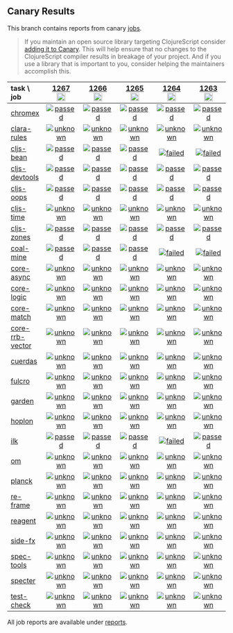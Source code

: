 ## Canary Results

This branch contains reports from canary [jobs](https://github.com/cljs-oss/canary/tree/jobs).

> If you maintain an open source library targeting ClojureScript consider [adding it to Canary](https://github.com/cljs-oss/canary/tree/master#how-to-participate). This will help ensure that no changes to the ClojureScript compiler results in breakage of your project. And if you use a library that is important to you, consider helping the maintainers accomplish this.

[//]: # (begin_overview_table)

| task \ job | <a href="reports/2020/01/27/job-001267-1.10.605-6ab76973" title="job #1267&#xA;&#xA;job&#xA;&#xA;requested by BinaryAge Bot (@babot) on 2020-01-27T11:01:58Z">1267<br/><img width=20 height=20 src="https://avatars0.githubusercontent.com/u/1476765?v=4&s=60"></a> | <a href="reports/2020/01/26/job-001266-1.10.605-6ab76973" title="job #1266&#xA;&#xA;job&#xA;&#xA;requested by BinaryAge Bot (@babot) on 2020-01-26T11:02:17Z">1266<br/><img width=20 height=20 src="https://avatars0.githubusercontent.com/u/1476765?v=4&s=60"></a> | <a href="reports/2020/01/25/job-001265-1.10.605-6ab76973" title="job #1265&#xA;&#xA;job&#xA;&#xA;requested by BinaryAge Bot (@babot) on 2020-01-25T11:01:56Z">1265<br/><img width=20 height=20 src="https://avatars0.githubusercontent.com/u/1476765?v=4&s=60"></a> | <a href="reports/2020/01/24/job-001264-1.10.605-6ab76973" title="job #1264&#xA;&#xA;job&#xA;&#xA;requested by BinaryAge Bot (@babot) on 2020-01-24T11:01:53Z">1264<br/><img width=20 height=20 src="https://avatars0.githubusercontent.com/u/1476765?v=4&s=60"></a> | <a href="reports/2020/01/23/job-001263-1.10.604-6583407e" title="job #1263&#xA;&#xA;job&#xA;&#xA;requested by BinaryAge Bot (@babot) on 2020-01-23T11:02:19Z">1263<br/><img width=20 height=20 src="https://avatars0.githubusercontent.com/u/1476765?v=4&s=60"></a> | <a href="reports/2020/01/22/job-001262-1.10.599-79c1e828" title="job #1262&#xA;&#xA;job&#xA;&#xA;requested by BinaryAge Bot (@babot) on 2020-01-22T11:02:18Z">1262<br/><img width=20 height=20 src="https://avatars0.githubusercontent.com/u/1476765?v=4&s=60"></a> | <a href="reports/2020/01/21/job-001261-1.10.599-79c1e828" title="job #1261&#xA;&#xA;job&#xA;&#xA;requested by BinaryAge Bot (@babot) on 2020-01-21T11:01:52Z">1261<br/><img width=20 height=20 src="https://avatars0.githubusercontent.com/u/1476765?v=4&s=60"></a> | <a href="reports/2020/01/20/job-001260-1.10.599-79c1e828" title="job #1260&#xA;&#xA;job&#xA;&#xA;requested by BinaryAge Bot (@babot) on 2020-01-20T11:02:22Z">1260<br/><img width=20 height=20 src="https://avatars0.githubusercontent.com/u/1476765?v=4&s=60"></a> | <a href="reports/2020/01/19/job-001259-1.10.599-79c1e828" title="job #1259&#xA;&#xA;job&#xA;&#xA;requested by BinaryAge Bot (@babot) on 2020-01-19T11:02:18Z">1259<br/><img width=20 height=20 src="https://avatars0.githubusercontent.com/u/1476765?v=4&s=60"></a> | <a href="reports/2020/01/18/job-001258-1.10.599-79c1e828" title="job #1258&#xA;&#xA;job&#xA;&#xA;requested by BinaryAge Bot (@babot) on 2020-01-18T11:02:10Z">1258<br/><img width=20 height=20 src="https://avatars0.githubusercontent.com/u/1476765?v=4&s=60"></a> |
| :--- | :---: | :---: | :---: | :---: | :---: | :---: | :---: | :---: | :---: | :---: |
| [chromex](https://github.com/binaryage/chromex) | <a href="reports/2020/01/27/job-001267-1.10.605-6ab76973#-chromex"><img title="passed" src="http://box.binaryage.com/s-passed.svg"><a> | <a href="reports/2020/01/26/job-001266-1.10.605-6ab76973#-chromex"><img title="passed" src="http://box.binaryage.com/s-passed.svg"><a> | <a href="reports/2020/01/25/job-001265-1.10.605-6ab76973#-chromex"><img title="passed" src="http://box.binaryage.com/s-passed.svg"><a> | <a href="reports/2020/01/24/job-001264-1.10.605-6ab76973#-chromex"><img title="passed" src="http://box.binaryage.com/s-passed.svg"><a> | <a href="reports/2020/01/23/job-001263-1.10.604-6583407e#-chromex"><img title="passed" src="http://box.binaryage.com/s-passed.svg"><a> | <a href="reports/2020/01/22/job-001262-1.10.599-79c1e828#-chromex"><img title="passed" src="http://box.binaryage.com/s-passed.svg"><a> | <a href="reports/2020/01/21/job-001261-1.10.599-79c1e828#-chromex"><img title="passed" src="http://box.binaryage.com/s-passed.svg"><a> | <a href="reports/2020/01/20/job-001260-1.10.599-79c1e828#-chromex"><img title="passed" src="http://box.binaryage.com/s-passed.svg"><a> | <a href="reports/2020/01/19/job-001259-1.10.599-79c1e828#-chromex"><img title="passed" src="http://box.binaryage.com/s-passed.svg"><a> | <a href="reports/2020/01/18/job-001258-1.10.599-79c1e828#-chromex"><img title="passed" src="http://box.binaryage.com/s-passed.svg"><a> |
| [clara-rules](https://github.com/cerner/clara-rules) | <a href="reports/2020/01/27/job-001267-1.10.605-6ab76973#-clara-rules"><img title="unknown" src="http://box.binaryage.com/s-unknown.svg"><a> | <a href="reports/2020/01/26/job-001266-1.10.605-6ab76973#-clara-rules"><img title="unknown" src="http://box.binaryage.com/s-unknown.svg"><a> | <a href="reports/2020/01/25/job-001265-1.10.605-6ab76973#-clara-rules"><img title="unknown" src="http://box.binaryage.com/s-unknown.svg"><a> | <a href="reports/2020/01/24/job-001264-1.10.605-6ab76973#-clara-rules"><img title="unknown" src="http://box.binaryage.com/s-unknown.svg"><a> | <a href="reports/2020/01/23/job-001263-1.10.604-6583407e#-clara-rules"><img title="unknown" src="http://box.binaryage.com/s-unknown.svg"><a> | <a href="reports/2020/01/22/job-001262-1.10.599-79c1e828#-clara-rules"><img title="unknown" src="http://box.binaryage.com/s-unknown.svg"><a> | <a href="reports/2020/01/21/job-001261-1.10.599-79c1e828#-clara-rules"><img title="unknown" src="http://box.binaryage.com/s-unknown.svg"><a> | <a href="reports/2020/01/20/job-001260-1.10.599-79c1e828#-clara-rules"><img title="unknown" src="http://box.binaryage.com/s-unknown.svg"><a> | <a href="reports/2020/01/19/job-001259-1.10.599-79c1e828#-clara-rules"><img title="unknown" src="http://box.binaryage.com/s-unknown.svg"><a> | <a href="reports/2020/01/18/job-001258-1.10.599-79c1e828#-clara-rules"><img title="unknown" src="http://box.binaryage.com/s-unknown.svg"><a> |
| [cljs-bean](https://github.com/mfikes/cljs-bean) | <a href="reports/2020/01/27/job-001267-1.10.605-6ab76973#-cljs-bean"><img title="passed" src="http://box.binaryage.com/s-passed.svg"><a> | <a href="reports/2020/01/26/job-001266-1.10.605-6ab76973#-cljs-bean"><img title="passed" src="http://box.binaryage.com/s-passed.svg"><a> | <a href="reports/2020/01/25/job-001265-1.10.605-6ab76973#-cljs-bean"><img title="passed" src="http://box.binaryage.com/s-passed.svg"><a> | <a href="reports/2020/01/24/job-001264-1.10.605-6ab76973#-cljs-bean"><img title="failed" src="http://box.binaryage.com/s-failed.svg"><a> | <a href="reports/2020/01/23/job-001263-1.10.604-6583407e#-cljs-bean"><img title="failed" src="http://box.binaryage.com/s-failed.svg"><a> | <a href="reports/2020/01/22/job-001262-1.10.599-79c1e828#-cljs-bean"><img title="passed" src="http://box.binaryage.com/s-passed.svg"><a> | <a href="reports/2020/01/21/job-001261-1.10.599-79c1e828#-cljs-bean"><img title="passed" src="http://box.binaryage.com/s-passed.svg"><a> | <a href="reports/2020/01/20/job-001260-1.10.599-79c1e828#-cljs-bean"><img title="failed" src="http://box.binaryage.com/s-failed.svg"><a> | <a href="reports/2020/01/19/job-001259-1.10.599-79c1e828#-cljs-bean"><img title="passed" src="http://box.binaryage.com/s-passed.svg"><a> | <a href="reports/2020/01/18/job-001258-1.10.599-79c1e828#-cljs-bean"><img title="failed" src="http://box.binaryage.com/s-failed.svg"><a> |
| [cljs-devtools](https://github.com/binaryage/cljs-devtools) | <a href="reports/2020/01/27/job-001267-1.10.605-6ab76973#-cljs-devtools"><img title="passed" src="http://box.binaryage.com/s-passed.svg"><a> | <a href="reports/2020/01/26/job-001266-1.10.605-6ab76973#-cljs-devtools"><img title="passed" src="http://box.binaryage.com/s-passed.svg"><a> | <a href="reports/2020/01/25/job-001265-1.10.605-6ab76973#-cljs-devtools"><img title="passed" src="http://box.binaryage.com/s-passed.svg"><a> | <a href="reports/2020/01/24/job-001264-1.10.605-6ab76973#-cljs-devtools"><img title="passed" src="http://box.binaryage.com/s-passed.svg"><a> | <a href="reports/2020/01/23/job-001263-1.10.604-6583407e#-cljs-devtools"><img title="passed" src="http://box.binaryage.com/s-passed.svg"><a> | <a href="reports/2020/01/22/job-001262-1.10.599-79c1e828#-cljs-devtools"><img title="passed" src="http://box.binaryage.com/s-passed.svg"><a> | <a href="reports/2020/01/21/job-001261-1.10.599-79c1e828#-cljs-devtools"><img title="passed" src="http://box.binaryage.com/s-passed.svg"><a> | <a href="reports/2020/01/20/job-001260-1.10.599-79c1e828#-cljs-devtools"><img title="passed" src="http://box.binaryage.com/s-passed.svg"><a> | <a href="reports/2020/01/19/job-001259-1.10.599-79c1e828#-cljs-devtools"><img title="passed" src="http://box.binaryage.com/s-passed.svg"><a> | <a href="reports/2020/01/18/job-001258-1.10.599-79c1e828#-cljs-devtools"><img title="passed" src="http://box.binaryage.com/s-passed.svg"><a> |
| [cljs-oops](https://github.com/binaryage/cljs-oops) | <a href="reports/2020/01/27/job-001267-1.10.605-6ab76973#-cljs-oops"><img title="passed" src="http://box.binaryage.com/s-passed.svg"><a> | <a href="reports/2020/01/26/job-001266-1.10.605-6ab76973#-cljs-oops"><img title="passed" src="http://box.binaryage.com/s-passed.svg"><a> | <a href="reports/2020/01/25/job-001265-1.10.605-6ab76973#-cljs-oops"><img title="passed" src="http://box.binaryage.com/s-passed.svg"><a> | <a href="reports/2020/01/24/job-001264-1.10.605-6ab76973#-cljs-oops"><img title="passed" src="http://box.binaryage.com/s-passed.svg"><a> | <a href="reports/2020/01/23/job-001263-1.10.604-6583407e#-cljs-oops"><img title="passed" src="http://box.binaryage.com/s-passed.svg"><a> | <a href="reports/2020/01/22/job-001262-1.10.599-79c1e828#-cljs-oops"><img title="passed" src="http://box.binaryage.com/s-passed.svg"><a> | <a href="reports/2020/01/21/job-001261-1.10.599-79c1e828#-cljs-oops"><img title="passed" src="http://box.binaryage.com/s-passed.svg"><a> | <a href="reports/2020/01/20/job-001260-1.10.599-79c1e828#-cljs-oops"><img title="passed" src="http://box.binaryage.com/s-passed.svg"><a> | <a href="reports/2020/01/19/job-001259-1.10.599-79c1e828#-cljs-oops"><img title="passed" src="http://box.binaryage.com/s-passed.svg"><a> | <a href="reports/2020/01/18/job-001258-1.10.599-79c1e828#-cljs-oops"><img title="passed" src="http://box.binaryage.com/s-passed.svg"><a> |
| [cljs-time](https://github.com/andrewmcveigh/cljs-time) | <a href="reports/2020/01/27/job-001267-1.10.605-6ab76973#-cljs-time"><img title="unknown" src="http://box.binaryage.com/s-unknown.svg"><a> | <a href="reports/2020/01/26/job-001266-1.10.605-6ab76973#-cljs-time"><img title="unknown" src="http://box.binaryage.com/s-unknown.svg"><a> | <a href="reports/2020/01/25/job-001265-1.10.605-6ab76973#-cljs-time"><img title="unknown" src="http://box.binaryage.com/s-unknown.svg"><a> | <a href="reports/2020/01/24/job-001264-1.10.605-6ab76973#-cljs-time"><img title="unknown" src="http://box.binaryage.com/s-unknown.svg"><a> | <a href="reports/2020/01/23/job-001263-1.10.604-6583407e#-cljs-time"><img title="unknown" src="http://box.binaryage.com/s-unknown.svg"><a> | <a href="reports/2020/01/22/job-001262-1.10.599-79c1e828#-cljs-time"><img title="unknown" src="http://box.binaryage.com/s-unknown.svg"><a> | <a href="reports/2020/01/21/job-001261-1.10.599-79c1e828#-cljs-time"><img title="unknown" src="http://box.binaryage.com/s-unknown.svg"><a> | <a href="reports/2020/01/20/job-001260-1.10.599-79c1e828#-cljs-time"><img title="unknown" src="http://box.binaryage.com/s-unknown.svg"><a> | <a href="reports/2020/01/19/job-001259-1.10.599-79c1e828#-cljs-time"><img title="unknown" src="http://box.binaryage.com/s-unknown.svg"><a> | <a href="reports/2020/01/18/job-001258-1.10.599-79c1e828#-cljs-time"><img title="unknown" src="http://box.binaryage.com/s-unknown.svg"><a> |
| [cljs-zones](https://github.com/binaryage/cljs-zones) | <a href="reports/2020/01/27/job-001267-1.10.605-6ab76973#-cljs-zones"><img title="passed" src="http://box.binaryage.com/s-passed.svg"><a> | <a href="reports/2020/01/26/job-001266-1.10.605-6ab76973#-cljs-zones"><img title="passed" src="http://box.binaryage.com/s-passed.svg"><a> | <a href="reports/2020/01/25/job-001265-1.10.605-6ab76973#-cljs-zones"><img title="passed" src="http://box.binaryage.com/s-passed.svg"><a> | <a href="reports/2020/01/24/job-001264-1.10.605-6ab76973#-cljs-zones"><img title="passed" src="http://box.binaryage.com/s-passed.svg"><a> | <a href="reports/2020/01/23/job-001263-1.10.604-6583407e#-cljs-zones"><img title="passed" src="http://box.binaryage.com/s-passed.svg"><a> | <a href="reports/2020/01/22/job-001262-1.10.599-79c1e828#-cljs-zones"><img title="passed" src="http://box.binaryage.com/s-passed.svg"><a> | <a href="reports/2020/01/21/job-001261-1.10.599-79c1e828#-cljs-zones"><img title="passed" src="http://box.binaryage.com/s-passed.svg"><a> | <a href="reports/2020/01/20/job-001260-1.10.599-79c1e828#-cljs-zones"><img title="passed" src="http://box.binaryage.com/s-passed.svg"><a> | <a href="reports/2020/01/19/job-001259-1.10.599-79c1e828#-cljs-zones"><img title="passed" src="http://box.binaryage.com/s-passed.svg"><a> | <a href="reports/2020/01/18/job-001258-1.10.599-79c1e828#-cljs-zones"><img title="failed" src="http://box.binaryage.com/s-failed.svg"><a> |
| [coal-mine](https://github.com/mfikes/coal-mine) | <a href="reports/2020/01/27/job-001267-1.10.605-6ab76973#-coal-mine"><img title="passed" src="http://box.binaryage.com/s-passed.svg"><a> | <a href="reports/2020/01/26/job-001266-1.10.605-6ab76973#-coal-mine"><img title="passed" src="http://box.binaryage.com/s-passed.svg"><a> | <a href="reports/2020/01/25/job-001265-1.10.605-6ab76973#-coal-mine"><img title="passed" src="http://box.binaryage.com/s-passed.svg"><a> | <a href="reports/2020/01/24/job-001264-1.10.605-6ab76973#-coal-mine"><img title="failed" src="http://box.binaryage.com/s-failed.svg"><a> | <a href="reports/2020/01/23/job-001263-1.10.604-6583407e#-coal-mine"><img title="failed" src="http://box.binaryage.com/s-failed.svg"><a> | <a href="reports/2020/01/22/job-001262-1.10.599-79c1e828#-coal-mine"><img title="passed" src="http://box.binaryage.com/s-passed.svg"><a> | <a href="reports/2020/01/21/job-001261-1.10.599-79c1e828#-coal-mine"><img title="passed" src="http://box.binaryage.com/s-passed.svg"><a> | <a href="reports/2020/01/20/job-001260-1.10.599-79c1e828#-coal-mine"><img title="passed" src="http://box.binaryage.com/s-passed.svg"><a> | <a href="reports/2020/01/19/job-001259-1.10.599-79c1e828#-coal-mine"><img title="passed" src="http://box.binaryage.com/s-passed.svg"><a> | <a href="reports/2020/01/18/job-001258-1.10.599-79c1e828#-coal-mine"><img title="failed" src="http://box.binaryage.com/s-failed.svg"><a> |
| [core-async](https://github.com/clojure/core.async) | <a href="reports/2020/01/27/job-001267-1.10.605-6ab76973#-core-async"><img title="unknown" src="http://box.binaryage.com/s-unknown.svg"><a> | <a href="reports/2020/01/26/job-001266-1.10.605-6ab76973#-core-async"><img title="unknown" src="http://box.binaryage.com/s-unknown.svg"><a> | <a href="reports/2020/01/25/job-001265-1.10.605-6ab76973#-core-async"><img title="unknown" src="http://box.binaryage.com/s-unknown.svg"><a> | <a href="reports/2020/01/24/job-001264-1.10.605-6ab76973#-core-async"><img title="unknown" src="http://box.binaryage.com/s-unknown.svg"><a> | <a href="reports/2020/01/23/job-001263-1.10.604-6583407e#-core-async"><img title="unknown" src="http://box.binaryage.com/s-unknown.svg"><a> | <a href="reports/2020/01/22/job-001262-1.10.599-79c1e828#-core-async"><img title="unknown" src="http://box.binaryage.com/s-unknown.svg"><a> | <a href="reports/2020/01/21/job-001261-1.10.599-79c1e828#-core-async"><img title="unknown" src="http://box.binaryage.com/s-unknown.svg"><a> | <a href="reports/2020/01/20/job-001260-1.10.599-79c1e828#-core-async"><img title="unknown" src="http://box.binaryage.com/s-unknown.svg"><a> | <a href="reports/2020/01/19/job-001259-1.10.599-79c1e828#-core-async"><img title="unknown" src="http://box.binaryage.com/s-unknown.svg"><a> | <a href="reports/2020/01/18/job-001258-1.10.599-79c1e828#-core-async"><img title="unknown" src="http://box.binaryage.com/s-unknown.svg"><a> |
| [core-logic](https://github.com/clojure/core.logic) | <a href="reports/2020/01/27/job-001267-1.10.605-6ab76973#-core-logic"><img title="unknown" src="http://box.binaryage.com/s-unknown.svg"><a> | <a href="reports/2020/01/26/job-001266-1.10.605-6ab76973#-core-logic"><img title="unknown" src="http://box.binaryage.com/s-unknown.svg"><a> | <a href="reports/2020/01/25/job-001265-1.10.605-6ab76973#-core-logic"><img title="unknown" src="http://box.binaryage.com/s-unknown.svg"><a> | <a href="reports/2020/01/24/job-001264-1.10.605-6ab76973#-core-logic"><img title="unknown" src="http://box.binaryage.com/s-unknown.svg"><a> | <a href="reports/2020/01/23/job-001263-1.10.604-6583407e#-core-logic"><img title="unknown" src="http://box.binaryage.com/s-unknown.svg"><a> | <a href="reports/2020/01/22/job-001262-1.10.599-79c1e828#-core-logic"><img title="unknown" src="http://box.binaryage.com/s-unknown.svg"><a> | <a href="reports/2020/01/21/job-001261-1.10.599-79c1e828#-core-logic"><img title="unknown" src="http://box.binaryage.com/s-unknown.svg"><a> | <a href="reports/2020/01/20/job-001260-1.10.599-79c1e828#-core-logic"><img title="unknown" src="http://box.binaryage.com/s-unknown.svg"><a> | <a href="reports/2020/01/19/job-001259-1.10.599-79c1e828#-core-logic"><img title="unknown" src="http://box.binaryage.com/s-unknown.svg"><a> | <a href="reports/2020/01/18/job-001258-1.10.599-79c1e828#-core-logic"><img title="unknown" src="http://box.binaryage.com/s-unknown.svg"><a> |
| [core-match](https://github.com/clojure/core.match) | <a href="reports/2020/01/27/job-001267-1.10.605-6ab76973#-core-match"><img title="unknown" src="http://box.binaryage.com/s-unknown.svg"><a> | <a href="reports/2020/01/26/job-001266-1.10.605-6ab76973#-core-match"><img title="unknown" src="http://box.binaryage.com/s-unknown.svg"><a> | <a href="reports/2020/01/25/job-001265-1.10.605-6ab76973#-core-match"><img title="unknown" src="http://box.binaryage.com/s-unknown.svg"><a> | <a href="reports/2020/01/24/job-001264-1.10.605-6ab76973#-core-match"><img title="unknown" src="http://box.binaryage.com/s-unknown.svg"><a> | <a href="reports/2020/01/23/job-001263-1.10.604-6583407e#-core-match"><img title="unknown" src="http://box.binaryage.com/s-unknown.svg"><a> | <a href="reports/2020/01/22/job-001262-1.10.599-79c1e828#-core-match"><img title="unknown" src="http://box.binaryage.com/s-unknown.svg"><a> | <a href="reports/2020/01/21/job-001261-1.10.599-79c1e828#-core-match"><img title="unknown" src="http://box.binaryage.com/s-unknown.svg"><a> | <a href="reports/2020/01/20/job-001260-1.10.599-79c1e828#-core-match"><img title="unknown" src="http://box.binaryage.com/s-unknown.svg"><a> | <a href="reports/2020/01/19/job-001259-1.10.599-79c1e828#-core-match"><img title="unknown" src="http://box.binaryage.com/s-unknown.svg"><a> | <a href="reports/2020/01/18/job-001258-1.10.599-79c1e828#-core-match"><img title="unknown" src="http://box.binaryage.com/s-unknown.svg"><a> |
| [core-rrb-vector](https://github.com/clojure/core.rrb-vector) | <a href="reports/2020/01/27/job-001267-1.10.605-6ab76973#-core-rrb-vector"><img title="unknown" src="http://box.binaryage.com/s-unknown.svg"><a> | <a href="reports/2020/01/26/job-001266-1.10.605-6ab76973#-core-rrb-vector"><img title="unknown" src="http://box.binaryage.com/s-unknown.svg"><a> | <a href="reports/2020/01/25/job-001265-1.10.605-6ab76973#-core-rrb-vector"><img title="unknown" src="http://box.binaryage.com/s-unknown.svg"><a> | <a href="reports/2020/01/24/job-001264-1.10.605-6ab76973#-core-rrb-vector"><img title="unknown" src="http://box.binaryage.com/s-unknown.svg"><a> | <a href="reports/2020/01/23/job-001263-1.10.604-6583407e#-core-rrb-vector"><img title="unknown" src="http://box.binaryage.com/s-unknown.svg"><a> | <a href="reports/2020/01/22/job-001262-1.10.599-79c1e828#-core-rrb-vector"><img title="unknown" src="http://box.binaryage.com/s-unknown.svg"><a> | <a href="reports/2020/01/21/job-001261-1.10.599-79c1e828#-core-rrb-vector"><img title="unknown" src="http://box.binaryage.com/s-unknown.svg"><a> | <a href="reports/2020/01/20/job-001260-1.10.599-79c1e828#-core-rrb-vector"><img title="unknown" src="http://box.binaryage.com/s-unknown.svg"><a> | <a href="reports/2020/01/19/job-001259-1.10.599-79c1e828#-core-rrb-vector"><img title="unknown" src="http://box.binaryage.com/s-unknown.svg"><a> | <a href="reports/2020/01/18/job-001258-1.10.599-79c1e828#-core-rrb-vector"><img title="unknown" src="http://box.binaryage.com/s-unknown.svg"><a> |
| [cuerdas](https://github.com/funcool/cuerdas) | <a href="reports/2020/01/27/job-001267-1.10.605-6ab76973#-cuerdas"><img title="unknown" src="http://box.binaryage.com/s-unknown.svg"><a> | <a href="reports/2020/01/26/job-001266-1.10.605-6ab76973#-cuerdas"><img title="unknown" src="http://box.binaryage.com/s-unknown.svg"><a> | <a href="reports/2020/01/25/job-001265-1.10.605-6ab76973#-cuerdas"><img title="unknown" src="http://box.binaryage.com/s-unknown.svg"><a> | <a href="reports/2020/01/24/job-001264-1.10.605-6ab76973#-cuerdas"><img title="unknown" src="http://box.binaryage.com/s-unknown.svg"><a> | <a href="reports/2020/01/23/job-001263-1.10.604-6583407e#-cuerdas"><img title="unknown" src="http://box.binaryage.com/s-unknown.svg"><a> | <a href="reports/2020/01/22/job-001262-1.10.599-79c1e828#-cuerdas"><img title="unknown" src="http://box.binaryage.com/s-unknown.svg"><a> | <a href="reports/2020/01/21/job-001261-1.10.599-79c1e828#-cuerdas"><img title="unknown" src="http://box.binaryage.com/s-unknown.svg"><a> | <a href="reports/2020/01/20/job-001260-1.10.599-79c1e828#-cuerdas"><img title="unknown" src="http://box.binaryage.com/s-unknown.svg"><a> | <a href="reports/2020/01/19/job-001259-1.10.599-79c1e828#-cuerdas"><img title="unknown" src="http://box.binaryage.com/s-unknown.svg"><a> | <a href="reports/2020/01/18/job-001258-1.10.599-79c1e828#-cuerdas"><img title="unknown" src="http://box.binaryage.com/s-unknown.svg"><a> |
| [fulcro](https://github.com/fulcrologic/fulcro) | <a href="reports/2020/01/27/job-001267-1.10.605-6ab76973#-fulcro"><img title="unknown" src="http://box.binaryage.com/s-unknown.svg"><a> | <a href="reports/2020/01/26/job-001266-1.10.605-6ab76973#-fulcro"><img title="unknown" src="http://box.binaryage.com/s-unknown.svg"><a> | <a href="reports/2020/01/25/job-001265-1.10.605-6ab76973#-fulcro"><img title="unknown" src="http://box.binaryage.com/s-unknown.svg"><a> | <a href="reports/2020/01/24/job-001264-1.10.605-6ab76973#-fulcro"><img title="unknown" src="http://box.binaryage.com/s-unknown.svg"><a> | <a href="reports/2020/01/23/job-001263-1.10.604-6583407e#-fulcro"><img title="unknown" src="http://box.binaryage.com/s-unknown.svg"><a> | <a href="reports/2020/01/22/job-001262-1.10.599-79c1e828#-fulcro"><img title="unknown" src="http://box.binaryage.com/s-unknown.svg"><a> | <a href="reports/2020/01/21/job-001261-1.10.599-79c1e828#-fulcro"><img title="unknown" src="http://box.binaryage.com/s-unknown.svg"><a> | <a href="reports/2020/01/20/job-001260-1.10.599-79c1e828#-fulcro"><img title="unknown" src="http://box.binaryage.com/s-unknown.svg"><a> | <a href="reports/2020/01/19/job-001259-1.10.599-79c1e828#-fulcro"><img title="unknown" src="http://box.binaryage.com/s-unknown.svg"><a> | <a href="reports/2020/01/18/job-001258-1.10.599-79c1e828#-fulcro"><img title="unknown" src="http://box.binaryage.com/s-unknown.svg"><a> |
| [garden](https://github.com/noprompt/garden) | <a href="reports/2020/01/27/job-001267-1.10.605-6ab76973#-garden"><img title="unknown" src="http://box.binaryage.com/s-unknown.svg"><a> | <a href="reports/2020/01/26/job-001266-1.10.605-6ab76973#-garden"><img title="unknown" src="http://box.binaryage.com/s-unknown.svg"><a> | <a href="reports/2020/01/25/job-001265-1.10.605-6ab76973#-garden"><img title="unknown" src="http://box.binaryage.com/s-unknown.svg"><a> | <a href="reports/2020/01/24/job-001264-1.10.605-6ab76973#-garden"><img title="unknown" src="http://box.binaryage.com/s-unknown.svg"><a> | <a href="reports/2020/01/23/job-001263-1.10.604-6583407e#-garden"><img title="unknown" src="http://box.binaryage.com/s-unknown.svg"><a> | <a href="reports/2020/01/22/job-001262-1.10.599-79c1e828#-garden"><img title="unknown" src="http://box.binaryage.com/s-unknown.svg"><a> | <a href="reports/2020/01/21/job-001261-1.10.599-79c1e828#-garden"><img title="unknown" src="http://box.binaryage.com/s-unknown.svg"><a> | <a href="reports/2020/01/20/job-001260-1.10.599-79c1e828#-garden"><img title="unknown" src="http://box.binaryage.com/s-unknown.svg"><a> | <a href="reports/2020/01/19/job-001259-1.10.599-79c1e828#-garden"><img title="unknown" src="http://box.binaryage.com/s-unknown.svg"><a> | <a href="reports/2020/01/18/job-001258-1.10.599-79c1e828#-garden"><img title="unknown" src="http://box.binaryage.com/s-unknown.svg"><a> |
| [hoplon](https://github.com/hoplon/hoplon) | <a href="reports/2020/01/27/job-001267-1.10.605-6ab76973#-hoplon"><img title="unknown" src="http://box.binaryage.com/s-unknown.svg"><a> | <a href="reports/2020/01/26/job-001266-1.10.605-6ab76973#-hoplon"><img title="unknown" src="http://box.binaryage.com/s-unknown.svg"><a> | <a href="reports/2020/01/25/job-001265-1.10.605-6ab76973#-hoplon"><img title="unknown" src="http://box.binaryage.com/s-unknown.svg"><a> | <a href="reports/2020/01/24/job-001264-1.10.605-6ab76973#-hoplon"><img title="unknown" src="http://box.binaryage.com/s-unknown.svg"><a> | <a href="reports/2020/01/23/job-001263-1.10.604-6583407e#-hoplon"><img title="unknown" src="http://box.binaryage.com/s-unknown.svg"><a> | <a href="reports/2020/01/22/job-001262-1.10.599-79c1e828#-hoplon"><img title="unknown" src="http://box.binaryage.com/s-unknown.svg"><a> | <a href="reports/2020/01/21/job-001261-1.10.599-79c1e828#-hoplon"><img title="unknown" src="http://box.binaryage.com/s-unknown.svg"><a> | <a href="reports/2020/01/20/job-001260-1.10.599-79c1e828#-hoplon"><img title="unknown" src="http://box.binaryage.com/s-unknown.svg"><a> | <a href="reports/2020/01/19/job-001259-1.10.599-79c1e828#-hoplon"><img title="unknown" src="http://box.binaryage.com/s-unknown.svg"><a> | <a href="reports/2020/01/18/job-001258-1.10.599-79c1e828#-hoplon"><img title="unknown" src="http://box.binaryage.com/s-unknown.svg"><a> |
| [ilk](https://github.com/mfikes/ilk) | <a href="reports/2020/01/27/job-001267-1.10.605-6ab76973#-ilk"><img title="passed" src="http://box.binaryage.com/s-passed.svg"><a> | <a href="reports/2020/01/26/job-001266-1.10.605-6ab76973#-ilk"><img title="passed" src="http://box.binaryage.com/s-passed.svg"><a> | <a href="reports/2020/01/25/job-001265-1.10.605-6ab76973#-ilk"><img title="passed" src="http://box.binaryage.com/s-passed.svg"><a> | <a href="reports/2020/01/24/job-001264-1.10.605-6ab76973#-ilk"><img title="failed" src="http://box.binaryage.com/s-failed.svg"><a> | <a href="reports/2020/01/23/job-001263-1.10.604-6583407e#-ilk"><img title="passed" src="http://box.binaryage.com/s-passed.svg"><a> | <a href="reports/2020/01/22/job-001262-1.10.599-79c1e828#-ilk"><img title="passed" src="http://box.binaryage.com/s-passed.svg"><a> | <a href="reports/2020/01/21/job-001261-1.10.599-79c1e828#-ilk"><img title="passed" src="http://box.binaryage.com/s-passed.svg"><a> | <a href="reports/2020/01/20/job-001260-1.10.599-79c1e828#-ilk"><img title="passed" src="http://box.binaryage.com/s-passed.svg"><a> | <a href="reports/2020/01/19/job-001259-1.10.599-79c1e828#-ilk"><img title="passed" src="http://box.binaryage.com/s-passed.svg"><a> | <a href="reports/2020/01/18/job-001258-1.10.599-79c1e828#-ilk"><img title="passed" src="http://box.binaryage.com/s-passed.svg"><a> |
| [om](https://github.com/omcljs/om) | <a href="reports/2020/01/27/job-001267-1.10.605-6ab76973#-om"><img title="unknown" src="http://box.binaryage.com/s-unknown.svg"><a> | <a href="reports/2020/01/26/job-001266-1.10.605-6ab76973#-om"><img title="unknown" src="http://box.binaryage.com/s-unknown.svg"><a> | <a href="reports/2020/01/25/job-001265-1.10.605-6ab76973#-om"><img title="unknown" src="http://box.binaryage.com/s-unknown.svg"><a> | <a href="reports/2020/01/24/job-001264-1.10.605-6ab76973#-om"><img title="unknown" src="http://box.binaryage.com/s-unknown.svg"><a> | <a href="reports/2020/01/23/job-001263-1.10.604-6583407e#-om"><img title="unknown" src="http://box.binaryage.com/s-unknown.svg"><a> | <a href="reports/2020/01/22/job-001262-1.10.599-79c1e828#-om"><img title="unknown" src="http://box.binaryage.com/s-unknown.svg"><a> | <a href="reports/2020/01/21/job-001261-1.10.599-79c1e828#-om"><img title="unknown" src="http://box.binaryage.com/s-unknown.svg"><a> | <a href="reports/2020/01/20/job-001260-1.10.599-79c1e828#-om"><img title="unknown" src="http://box.binaryage.com/s-unknown.svg"><a> | <a href="reports/2020/01/19/job-001259-1.10.599-79c1e828#-om"><img title="unknown" src="http://box.binaryage.com/s-unknown.svg"><a> | <a href="reports/2020/01/18/job-001258-1.10.599-79c1e828#-om"><img title="unknown" src="http://box.binaryage.com/s-unknown.svg"><a> |
| [planck](https://github.com/planck-repl/planck) | <a href="reports/2020/01/27/job-001267-1.10.605-6ab76973#-planck"><img title="unknown" src="http://box.binaryage.com/s-unknown.svg"><a> | <a href="reports/2020/01/26/job-001266-1.10.605-6ab76973#-planck"><img title="unknown" src="http://box.binaryage.com/s-unknown.svg"><a> | <a href="reports/2020/01/25/job-001265-1.10.605-6ab76973#-planck"><img title="unknown" src="http://box.binaryage.com/s-unknown.svg"><a> | <a href="reports/2020/01/24/job-001264-1.10.605-6ab76973#-planck"><img title="unknown" src="http://box.binaryage.com/s-unknown.svg"><a> | <a href="reports/2020/01/23/job-001263-1.10.604-6583407e#-planck"><img title="unknown" src="http://box.binaryage.com/s-unknown.svg"><a> | <a href="reports/2020/01/22/job-001262-1.10.599-79c1e828#-planck"><img title="unknown" src="http://box.binaryage.com/s-unknown.svg"><a> | <a href="reports/2020/01/21/job-001261-1.10.599-79c1e828#-planck"><img title="unknown" src="http://box.binaryage.com/s-unknown.svg"><a> | <a href="reports/2020/01/20/job-001260-1.10.599-79c1e828#-planck"><img title="unknown" src="http://box.binaryage.com/s-unknown.svg"><a> | <a href="reports/2020/01/19/job-001259-1.10.599-79c1e828#-planck"><img title="unknown" src="http://box.binaryage.com/s-unknown.svg"><a> | <a href="reports/2020/01/18/job-001258-1.10.599-79c1e828#-planck"><img title="unknown" src="http://box.binaryage.com/s-unknown.svg"><a> |
| [re-frame](https://github.com/Day8/re-frame) | <a href="reports/2020/01/27/job-001267-1.10.605-6ab76973#-re-frame"><img title="unknown" src="http://box.binaryage.com/s-unknown.svg"><a> | <a href="reports/2020/01/26/job-001266-1.10.605-6ab76973#-re-frame"><img title="unknown" src="http://box.binaryage.com/s-unknown.svg"><a> | <a href="reports/2020/01/25/job-001265-1.10.605-6ab76973#-re-frame"><img title="unknown" src="http://box.binaryage.com/s-unknown.svg"><a> | <a href="reports/2020/01/24/job-001264-1.10.605-6ab76973#-re-frame"><img title="unknown" src="http://box.binaryage.com/s-unknown.svg"><a> | <a href="reports/2020/01/23/job-001263-1.10.604-6583407e#-re-frame"><img title="unknown" src="http://box.binaryage.com/s-unknown.svg"><a> | <a href="reports/2020/01/22/job-001262-1.10.599-79c1e828#-re-frame"><img title="unknown" src="http://box.binaryage.com/s-unknown.svg"><a> | <a href="reports/2020/01/21/job-001261-1.10.599-79c1e828#-re-frame"><img title="unknown" src="http://box.binaryage.com/s-unknown.svg"><a> | <a href="reports/2020/01/20/job-001260-1.10.599-79c1e828#-re-frame"><img title="unknown" src="http://box.binaryage.com/s-unknown.svg"><a> | <a href="reports/2020/01/19/job-001259-1.10.599-79c1e828#-re-frame"><img title="unknown" src="http://box.binaryage.com/s-unknown.svg"><a> | <a href="reports/2020/01/18/job-001258-1.10.599-79c1e828#-re-frame"><img title="unknown" src="http://box.binaryage.com/s-unknown.svg"><a> |
| [reagent](https://github.com/reagent-project/reagent) | <a href="reports/2020/01/27/job-001267-1.10.605-6ab76973#-reagent"><img title="unknown" src="http://box.binaryage.com/s-unknown.svg"><a> | <a href="reports/2020/01/26/job-001266-1.10.605-6ab76973#-reagent"><img title="unknown" src="http://box.binaryage.com/s-unknown.svg"><a> | <a href="reports/2020/01/25/job-001265-1.10.605-6ab76973#-reagent"><img title="unknown" src="http://box.binaryage.com/s-unknown.svg"><a> | <a href="reports/2020/01/24/job-001264-1.10.605-6ab76973#-reagent"><img title="unknown" src="http://box.binaryage.com/s-unknown.svg"><a> | <a href="reports/2020/01/23/job-001263-1.10.604-6583407e#-reagent"><img title="unknown" src="http://box.binaryage.com/s-unknown.svg"><a> | <a href="reports/2020/01/22/job-001262-1.10.599-79c1e828#-reagent"><img title="unknown" src="http://box.binaryage.com/s-unknown.svg"><a> | <a href="reports/2020/01/21/job-001261-1.10.599-79c1e828#-reagent"><img title="unknown" src="http://box.binaryage.com/s-unknown.svg"><a> | <a href="reports/2020/01/20/job-001260-1.10.599-79c1e828#-reagent"><img title="unknown" src="http://box.binaryage.com/s-unknown.svg"><a> | <a href="reports/2020/01/19/job-001259-1.10.599-79c1e828#-reagent"><img title="unknown" src="http://box.binaryage.com/s-unknown.svg"><a> | <a href="reports/2020/01/18/job-001258-1.10.599-79c1e828#-reagent"><img title="unknown" src="http://box.binaryage.com/s-unknown.svg"><a> |
| [side-fx](https://github.com/cljsrn/side-fx) | <a href="reports/2020/01/27/job-001267-1.10.605-6ab76973#-side-fx"><img title="unknown" src="http://box.binaryage.com/s-unknown.svg"><a> | <a href="reports/2020/01/26/job-001266-1.10.605-6ab76973#-side-fx"><img title="unknown" src="http://box.binaryage.com/s-unknown.svg"><a> | <a href="reports/2020/01/25/job-001265-1.10.605-6ab76973#-side-fx"><img title="unknown" src="http://box.binaryage.com/s-unknown.svg"><a> | <a href="reports/2020/01/24/job-001264-1.10.605-6ab76973#-side-fx"><img title="unknown" src="http://box.binaryage.com/s-unknown.svg"><a> | <a href="reports/2020/01/23/job-001263-1.10.604-6583407e#-side-fx"><img title="unknown" src="http://box.binaryage.com/s-unknown.svg"><a> | <a href="reports/2020/01/22/job-001262-1.10.599-79c1e828#-side-fx"><img title="unknown" src="http://box.binaryage.com/s-unknown.svg"><a> | <a href="reports/2020/01/21/job-001261-1.10.599-79c1e828#-side-fx"><img title="unknown" src="http://box.binaryage.com/s-unknown.svg"><a> | <a href="reports/2020/01/20/job-001260-1.10.599-79c1e828#-side-fx"><img title="unknown" src="http://box.binaryage.com/s-unknown.svg"><a> | <a href="reports/2020/01/19/job-001259-1.10.599-79c1e828#-side-fx"><img title="unknown" src="http://box.binaryage.com/s-unknown.svg"><a> | <a href="reports/2020/01/18/job-001258-1.10.599-79c1e828#-side-fx"><img title="unknown" src="http://box.binaryage.com/s-unknown.svg"><a> |
| [spec-tools](https://github.com/metosin/spec-tools) | <a href="reports/2020/01/27/job-001267-1.10.605-6ab76973#-spec-tools"><img title="unknown" src="http://box.binaryage.com/s-unknown.svg"><a> | <a href="reports/2020/01/26/job-001266-1.10.605-6ab76973#-spec-tools"><img title="unknown" src="http://box.binaryage.com/s-unknown.svg"><a> | <a href="reports/2020/01/25/job-001265-1.10.605-6ab76973#-spec-tools"><img title="unknown" src="http://box.binaryage.com/s-unknown.svg"><a> | <a href="reports/2020/01/24/job-001264-1.10.605-6ab76973#-spec-tools"><img title="unknown" src="http://box.binaryage.com/s-unknown.svg"><a> | <a href="reports/2020/01/23/job-001263-1.10.604-6583407e#-spec-tools"><img title="unknown" src="http://box.binaryage.com/s-unknown.svg"><a> | <a href="reports/2020/01/22/job-001262-1.10.599-79c1e828#-spec-tools"><img title="unknown" src="http://box.binaryage.com/s-unknown.svg"><a> | <a href="reports/2020/01/21/job-001261-1.10.599-79c1e828#-spec-tools"><img title="unknown" src="http://box.binaryage.com/s-unknown.svg"><a> | <a href="reports/2020/01/20/job-001260-1.10.599-79c1e828#-spec-tools"><img title="unknown" src="http://box.binaryage.com/s-unknown.svg"><a> | <a href="reports/2020/01/19/job-001259-1.10.599-79c1e828#-spec-tools"><img title="unknown" src="http://box.binaryage.com/s-unknown.svg"><a> | <a href="reports/2020/01/18/job-001258-1.10.599-79c1e828#-spec-tools"><img title="unknown" src="http://box.binaryage.com/s-unknown.svg"><a> |
| [specter](https://github.com/nathanmarz/specter) | <a href="reports/2020/01/27/job-001267-1.10.605-6ab76973#-specter"><img title="unknown" src="http://box.binaryage.com/s-unknown.svg"><a> | <a href="reports/2020/01/26/job-001266-1.10.605-6ab76973#-specter"><img title="unknown" src="http://box.binaryage.com/s-unknown.svg"><a> | <a href="reports/2020/01/25/job-001265-1.10.605-6ab76973#-specter"><img title="unknown" src="http://box.binaryage.com/s-unknown.svg"><a> | <a href="reports/2020/01/24/job-001264-1.10.605-6ab76973#-specter"><img title="unknown" src="http://box.binaryage.com/s-unknown.svg"><a> | <a href="reports/2020/01/23/job-001263-1.10.604-6583407e#-specter"><img title="unknown" src="http://box.binaryage.com/s-unknown.svg"><a> | <a href="reports/2020/01/22/job-001262-1.10.599-79c1e828#-specter"><img title="unknown" src="http://box.binaryage.com/s-unknown.svg"><a> | <a href="reports/2020/01/21/job-001261-1.10.599-79c1e828#-specter"><img title="unknown" src="http://box.binaryage.com/s-unknown.svg"><a> | <a href="reports/2020/01/20/job-001260-1.10.599-79c1e828#-specter"><img title="unknown" src="http://box.binaryage.com/s-unknown.svg"><a> | <a href="reports/2020/01/19/job-001259-1.10.599-79c1e828#-specter"><img title="unknown" src="http://box.binaryage.com/s-unknown.svg"><a> | <a href="reports/2020/01/18/job-001258-1.10.599-79c1e828#-specter"><img title="unknown" src="http://box.binaryage.com/s-unknown.svg"><a> |
| [test-check](https://github.com/clojure/test.check) | <a href="reports/2020/01/27/job-001267-1.10.605-6ab76973#-test-check"><img title="unknown" src="http://box.binaryage.com/s-unknown.svg"><a> | <a href="reports/2020/01/26/job-001266-1.10.605-6ab76973#-test-check"><img title="unknown" src="http://box.binaryage.com/s-unknown.svg"><a> | <a href="reports/2020/01/25/job-001265-1.10.605-6ab76973#-test-check"><img title="unknown" src="http://box.binaryage.com/s-unknown.svg"><a> | <a href="reports/2020/01/24/job-001264-1.10.605-6ab76973#-test-check"><img title="unknown" src="http://box.binaryage.com/s-unknown.svg"><a> | <a href="reports/2020/01/23/job-001263-1.10.604-6583407e#-test-check"><img title="unknown" src="http://box.binaryage.com/s-unknown.svg"><a> | <a href="reports/2020/01/22/job-001262-1.10.599-79c1e828#-test-check"><img title="unknown" src="http://box.binaryage.com/s-unknown.svg"><a> | <a href="reports/2020/01/21/job-001261-1.10.599-79c1e828#-test-check"><img title="unknown" src="http://box.binaryage.com/s-unknown.svg"><a> | <a href="reports/2020/01/20/job-001260-1.10.599-79c1e828#-test-check"><img title="unknown" src="http://box.binaryage.com/s-unknown.svg"><a> | <a href="reports/2020/01/19/job-001259-1.10.599-79c1e828#-test-check"><img title="unknown" src="http://box.binaryage.com/s-unknown.svg"><a> | <a href="reports/2020/01/18/job-001258-1.10.599-79c1e828#-test-check"><img title="unknown" src="http://box.binaryage.com/s-unknown.svg"><a> |

[//]: # (end_overview_table)

All job reports are available under [reports](reports).
